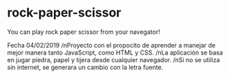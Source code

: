 # rock-paper-scissor
You can play rock paper scissor from your navegator!

Fecha 04/02/2019
/nProyecto con el propocito de aprender a manejar de mejor manera tanto JavaScript, como HTML y CSS.
/nLa aplicación se basa en jugar piedra, papel y tijera desde cualquier navegador.
/nSi no se utiliza sin internet, se generara un cambio con la letra fuente.
